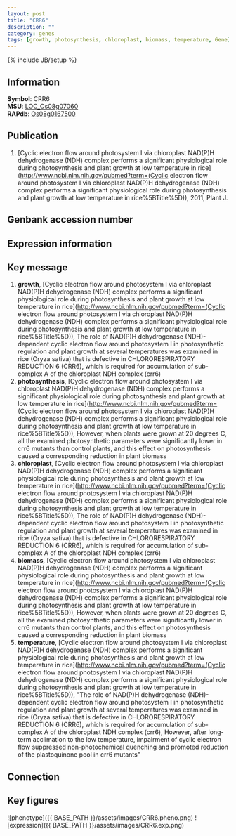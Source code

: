 ```yaml
---
layout: post
title: "CRR6"
description: ""
category: genes
tags: [growth, photosynthesis, chloroplast, biomass, temperature, Gene]
---
```

{% include JB/setup %}

## Information
__Symbol__: CRR6  
__MSU__: [LOC_Os08g07060](http://rice.plantbiology.msu.edu/cgi-bin/ORF_infopage.cgi?orf=LOC_Os08g07060)  
__RAPdb__: [Os08g0167500](http://rapdb.dna.affrc.go.jp/viewer/gbrowse_details/irgsp1?name=Os08g0167500)  

## Publication
1. [Cyclic electron flow around photosystem I via chloroplast NAD(P)H dehydrogenase (NDH) complex performs a significant physiological role during photosynthesis and plant growth at low temperature in rice](http://www.ncbi.nlm.nih.gov/pubmed?term=(Cyclic electron flow around photosystem I via chloroplast NAD(P)H dehydrogenase (NDH) complex performs a significant physiological role during photosynthesis and plant growth at low temperature in rice%5BTitle%5D)), 2011, Plant J.

## Genbank accession number

## Expression information

## Key message
1. __growth__, [Cyclic electron flow around photosystem I via chloroplast NAD(P)H dehydrogenase (NDH) complex performs a significant physiological role during photosynthesis and plant growth at low temperature in rice](http://www.ncbi.nlm.nih.gov/pubmed?term=(Cyclic electron flow around photosystem I via chloroplast NAD(P)H dehydrogenase (NDH) complex performs a significant physiological role during photosynthesis and plant growth at low temperature in rice%5BTitle%5D)), The role of NAD(P)H dehydrogenase (NDH)-dependent cyclic electron flow around photosystem I in photosynthetic regulation and plant growth at several temperatures was examined in rice (Oryza sativa) that is defective in CHLORORESPIRATORY REDUCTION 6 (CRR6), which is required for accumulation of sub-complex A of the chloroplast NDH complex (crr6)
2. __photosynthesis__, [Cyclic electron flow around photosystem I via chloroplast NAD(P)H dehydrogenase (NDH) complex performs a significant physiological role during photosynthesis and plant growth at low temperature in rice](http://www.ncbi.nlm.nih.gov/pubmed?term=(Cyclic electron flow around photosystem I via chloroplast NAD(P)H dehydrogenase (NDH) complex performs a significant physiological role during photosynthesis and plant growth at low temperature in rice%5BTitle%5D)),  However, when plants were grown at 20 degrees C, all the examined photosynthetic parameters were significantly lower in crr6 mutants than control plants, and this effect on photosynthesis caused a corresponding reduction in plant biomass
3. __chloroplast__, [Cyclic electron flow around photosystem I via chloroplast NAD(P)H dehydrogenase (NDH) complex performs a significant physiological role during photosynthesis and plant growth at low temperature in rice](http://www.ncbi.nlm.nih.gov/pubmed?term=(Cyclic electron flow around photosystem I via chloroplast NAD(P)H dehydrogenase (NDH) complex performs a significant physiological role during photosynthesis and plant growth at low temperature in rice%5BTitle%5D)), The role of NAD(P)H dehydrogenase (NDH)-dependent cyclic electron flow around photosystem I in photosynthetic regulation and plant growth at several temperatures was examined in rice (Oryza sativa) that is defective in CHLORORESPIRATORY REDUCTION 6 (CRR6), which is required for accumulation of sub-complex A of the chloroplast NDH complex (crr6)
4. __biomass__, [Cyclic electron flow around photosystem I via chloroplast NAD(P)H dehydrogenase (NDH) complex performs a significant physiological role during photosynthesis and plant growth at low temperature in rice](http://www.ncbi.nlm.nih.gov/pubmed?term=(Cyclic electron flow around photosystem I via chloroplast NAD(P)H dehydrogenase (NDH) complex performs a significant physiological role during photosynthesis and plant growth at low temperature in rice%5BTitle%5D)),  However, when plants were grown at 20 degrees C, all the examined photosynthetic parameters were significantly lower in crr6 mutants than control plants, and this effect on photosynthesis caused a corresponding reduction in plant biomass
5. __temperature__, [Cyclic electron flow around photosystem I via chloroplast NAD(P)H dehydrogenase (NDH) complex performs a significant physiological role during photosynthesis and plant growth at low temperature in rice](http://www.ncbi.nlm.nih.gov/pubmed?term=(Cyclic electron flow around photosystem I via chloroplast NAD(P)H dehydrogenase (NDH) complex performs a significant physiological role during photosynthesis and plant growth at low temperature in rice%5BTitle%5D)), "The role of NAD(P)H dehydrogenase (NDH)-dependent cyclic electron flow around photosystem I in photosynthetic regulation and plant growth at several temperatures was examined in rice (Oryza sativa) that is defective in CHLORORESPIRATORY REDUCTION 6 (CRR6), which is required for accumulation of sub-complex A of the chloroplast NDH complex (crr6), However, after long-term acclimation to the low temperature, impairment of cyclic electron flow suppressed non-photochemical quenching and promoted reduction of the plastoquinone pool in crr6 mutants"

## Connection

## Key figures
![phenotype]({{ BASE_PATH }}/assets/images/CRR6.pheno.png)
![expression]({{ BASE_PATH }}/assets/images/CRR6.exp.png)


